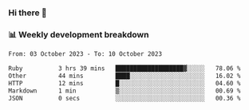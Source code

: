 ### Hi there 👋

### 📊 Weekly development breakdown
<!--START_SECTION:waka-->

```txt
From: 03 October 2023 - To: 10 October 2023

Ruby          3 hrs 39 mins   ███████████████████▓░░░░░   78.06 %
Other         44 mins         ████░░░░░░░░░░░░░░░░░░░░░   16.02 %
HTTP          12 mins         █░░░░░░░░░░░░░░░░░░░░░░░░   04.60 %
Markdown      1 min           ▒░░░░░░░░░░░░░░░░░░░░░░░░   00.69 %
JSON          0 secs          ░░░░░░░░░░░░░░░░░░░░░░░░░   00.36 %
```

<!--END_SECTION:waka-->
